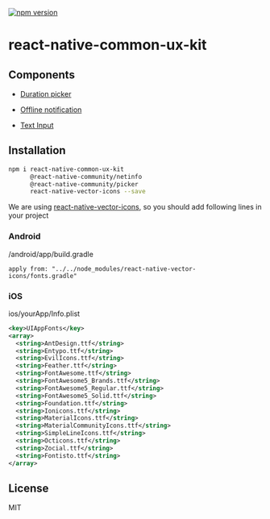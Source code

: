 [![npm version](https://badge.fury.io/js/react-native-common-ux-kit.svg)](https://badge.fury.io/js/react-native-common-ux-kit)

# react-native-common-ux-kit

## Components

* [Duration picker](./docs/duration-picker/duration-picker.md)

* [Offline notification](./docs/offline-notification/offline-notification.md)

* [Text Input](./docs/text-input/text-input.md)

## Installation

```sh
npm i react-native-common-ux-kit
      @react-native-community/netinfo
      @react-native-community/picker
      react-native-vector-icons --save
```

We are using [react-native-vector-icons](https://github.com/oblador/react-native-vector-icons), so you should add following lines in your project

### Android

/android/app/build.gradle

```apply from: "../../node_modules/react-native-vector-icons/fonts.gradle"```

### iOS

ios/yourApp/Info.plist

``` xml
<key>UIAppFonts</key>
<array>
  <string>AntDesign.ttf</string>
  <string>Entypo.ttf</string>
  <string>EvilIcons.ttf</string>
  <string>Feather.ttf</string>
  <string>FontAwesome.ttf</string>
  <string>FontAwesome5_Brands.ttf</string>
  <string>FontAwesome5_Regular.ttf</string>
  <string>FontAwesome5_Solid.ttf</string>
  <string>Foundation.ttf</string>
  <string>Ionicons.ttf</string>
  <string>MaterialIcons.ttf</string>
  <string>MaterialCommunityIcons.ttf</string>
  <string>SimpleLineIcons.ttf</string>
  <string>Octicons.ttf</string>
  <string>Zocial.ttf</string>
  <string>Fontisto.ttf</string>
</array>
```

## License

MIT

